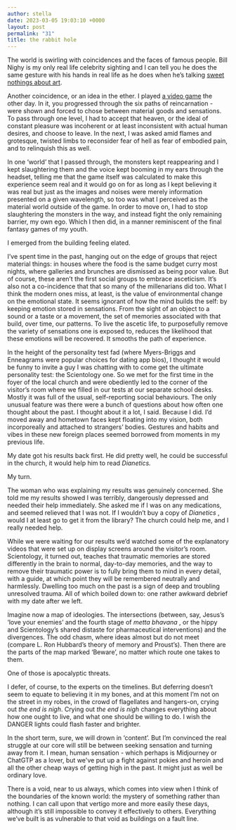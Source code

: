 ```yaml
---
author: stella
date: 2023-03-05 19:03:10 +0000
layout: post
permalink: "31"
title: the rabbit hole
---
```



The world is swirling with coincidences and the faces of famous people. Bill Nighy is my only real life celebrity sighting and I can tell you he does the same gesture with his hands in real life as he does when he’s talking [sweet nothings about art](https://angst.blog/30).

Another coincidence, or an idea in the ether. I played [a video game](https://www.zabludowiczcollection.com/exhibitions/view/luyang-netineti) the other day. In it, you progressed through the six paths of reincarnation - were shown and forced to chose between material goods and sensations. To pass through one level, I had to accept that heaven, or the ideal of constant pleasure was incoherent or at least inconsistent with actual human desires, and choose to leave. In the next, I was asked amid flames and grotesque, twisted limbs to reconsider fear of hell as fear of embodied pain, and to relinquish this as well.

In one ‘world’ that I passed through, the monsters kept reappearing and I kept slaughtering them and the voice kept booming in my ears through the headset, telling me that the game itself was calculated to make this experience seem real and it would go on for as long as I kept believing it was real but just as the images and noises were merely information presented on a given wavelength, so too was what I perceived as the material world outside of the game. In order to move on, I had to stop slaughtering the monsters in the way, and instead fight the only remaining barrier, my own ego. Which I then did, in a manner reminiscent of the final fantasy games of my youth.

I emerged from the building feeling elated.

I’ve spent time in the past, hanging out on the edge of groups that reject material things: in houses where the food is the same budget curry most nights, where galleries and brunches are dismissed as being poor value. But of course, these aren’t the first social groups to embrace asceticism. It’s also not a co-incidence that that so many of the millenarians did too. What I think the modern ones miss, at least, is the value of environmental change on the emotional state. It seems ignorant of how the mind builds the self: by keeping emotion stored in sensations. From the sight of an object to a sound or a taste or a movement, the set of memories associated with that build, over time, our patterns. To live the ascetic life, to purposefully remove the variety of sensations one is exposed to, reduces the likelihood that these emotions will be recovered. It smooths the path of experience.

In the height of the personality test fad (where Myers-Briggs and Enneagrams were popular choices for dating app bios), I thought it would be funny to invite a guy I was chatting with to come get the ultimate personality test: the Scientology one. So we met for the first time in the foyer of the local church and were obediently led to the corner of the visitor’s room where we filled in our tests at our separate school desks. Mostly it was full of the usual, self-reporting social behaviours. The only unusual feature was there were a bunch of questions about how often one thought about the past. I thought about it a lot, I said. Because I did. I’d moved away and hometown faces kept floating into my vision, both incorporeally and attached to strangers’ bodies. Gestures and habits and vibes in these new foreign places seemed borrowed from moments in my previous life.

My date got his results back first. He did pretty well, he could be successful in the church, it would help him to read _Dianetics._  

My turn.

The woman who was explaining my results was genuinely concerned. She told me my results showed I was terribly, dangerously depressed and needed their help immediately. She asked me if I was on any medications, and seemed relieved that I was not. If I wouldn’t buy a copy of _Dianetics_ , would I at least go to get it from the library? The church could help me, and I really needed help.

While we were waiting for our results we’d watched some of the explanatory videos that were set up on display screens around the visitor’s room. Scientology, it turned out, teaches that traumatic memories are stored differently in the brain to normal, day-to-day memories, and the way to remove their traumatic power is to fully bring them to mind in every detail, with a guide, at which point they will be remembered neutrally and harmlessly. Dwelling too much on the past is a sign of deep and troubling unresolved trauma. All of which boiled down to: one rather awkward debrief with my date after we left.

Imagine now a map of ideologies. The intersections (between, say, Jesus’s ‘love your enemies’ and the fourth stage of _metta bhavana_ , or the hippy and Scientology’s shared distaste for pharmaceutical interventions) and the divergences. The odd chasm, where ideas almost but do not meet (compare L. Ron Hubbard’s theory of memory and Proust’s). Then there are the parts of the map marked ‘Beware’, no matter which route one takes to them.

One of those is apocalyptic threats.

I defer, of course, to the experts on the timelines. But deferring doesn’t seem to equate to believing it in my bones, and at this moment I’m not on the street in my robes, in the crowd of flagellates and hangers-on, crying out _the end is nigh_. Crying out _the end is nigh_ changes everything about how one ought to live, and what one should be willing to do. I wish the DANGER lights could flash faster and brighter.

In the short term, sure, we will drown in ‘content’. But I’m convinced the real struggle at our core will still be between seeking sensation and turning away from it. I mean, human sensation - which perhaps is Midjourney or ChatGTP as a lover, but we've put up a fight against pokies and heroin and all the other cheap ways of getting high in the past. It might just as well be ordinary love.

There is a void, near to us always, which comes into view when I think of the boundaries of the known world: the mystery of something rather than nothing. I can call upon that vertigo more and more easily these days, although it’s still impossible to convey it effectively to others. Everything we’ve built is as vulnerable to that void as buildings on a fault line.   